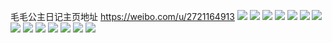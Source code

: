 毛毛公主日记主页地址 https://weibo.com/u/2721164913 
![](https://wx4.sinaimg.cn/mw2000/a231ae71gy1h2iaak64nmj22bz2bz1ky.jpg) 
![](https://wx4.sinaimg.cn/mw2000/a231ae71gy1h2iaal79vzj20vi0viguk.jpg) 
![](https://wx4.sinaimg.cn/mw2000/a231ae71gy1h2iaaoev0uj22c02c04qq.jpg) 
![](https://wx4.sinaimg.cn/mw2000/a231ae71gy1h1st7qf7utj20u014046r.jpg) 
![](https://wx4.sinaimg.cn/mw2000/a231ae71gy1h1mfs0bjqrj20u01hc4h2.jpg) 
![](https://wx4.sinaimg.cn/mw2000/a231ae71gy1h1mfrxa9o2j228u31ru0x.jpg) 
![](https://wx4.sinaimg.cn/mw2000/a231ae71gy1h1mfryewiwj21p62o9e82.jpg) 
![](https://wx4.sinaimg.cn/mw2000/a231ae71gy1h1mfrzqlfkj2282318qv5.jpg) 
![](https://wx4.sinaimg.cn/mw2000/a231ae71gy1h1mfs4uxi4j23342bcnpe.jpg) 
![](https://wx4.sinaimg.cn/mw2000/a231ae71gy1h1mfs823ngj225a2s2qv7.jpg) 
![](https://wx4.sinaimg.cn/mw2000/a231ae71gy1h1avndjywej22c0340hdu.jpg) 
![](https://wx4.sinaimg.cn/mw2000/a231ae71gy1h1avnffacjj22c0340b2a.jpg) 
![](https://wx4.sinaimg.cn/mw2000/a231ae71gy1h1avnj6w2sj22372zh4qq.jpg) 
![](https://wx4.sinaimg.cn/mw2000/a231ae71gy1h1avnrf1arj21bh1bce3f.jpg) 
